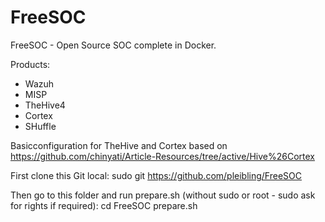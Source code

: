 # FreeSOC
FreeSOC - Open Source SOC complete  in Docker.

Products:
- Wazuh
- MISP
- TheHive4
- Cortex
- SHuffle

Basicconfiguration for TheHive and Cortex based on https://github.com/chinyati/Article-Resources/tree/active/Hive%26Cortex

First clone this Git local:
sudo git https://github.com/pleibling/FreeSOC

Then go to this folder and run prepare.sh (without sudo or root - sudo ask for rights if required):
cd FreeSOC
prepare.sh
